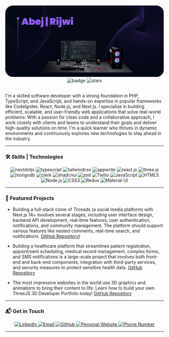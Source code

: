 <div align="center">
  <br />
    <a href="https://www.youtube.com/@JavaScriptTutorialFamily" target="_blank">
      <img src="banner.png" alt="Abej Rijwi" />
    </a>
  <br />
  <div>
    <img src="https://img.shields.io/github/followers/Abej-Rijwi?label=Followers&style=social" alt="badge" width="125" />
    <img src="https://img.shields.io/github/stars/Abej-Rijwi?label=GitHub%20Stars&style=social" alt="stars" width="150" />
  </div>
</div>

<br />

I'm a skilled software developer with a strong foundation in PHP, TypeScript, and JavaScript, and hands-on expertise in popular frameworks like CodeIgniter, React, Node.js, and Next.js. I specialize in building efficient, scalable, and user-friendly web applications that solve real-world problems. With a passion for clean code and a collaborative approach, I work closely with clients and teams to understand their goals and deliver high-quality solutions on time. I'm a quick learner who thrives in dynamic environments and continuously explores new technologies to stay ahead in the industry.

---

### 🛠️ Skills | Technologies

<div align="center">
    <img src="https://img.shields.io/badge/-Next_JS-4CAF50?style=for-the-badge&logoColor=white&logo=nextdotjs&color=4CAF50" alt="nextdotjs" />
    <img src="https://img.shields.io/badge/-TypeScript-FF9800?style=for-the-badge&logoColor=white&logo=typescript&color=FF9800" alt="typescript" />
    <img src="https://img.shields.io/badge/-Tailwind_CSS-03A9F4?style=for-the-badge&logoColor=white&logo=tailwindcss&color=03A9F4" alt="tailwindcss" />
    <img src="https://img.shields.io/badge/-Appwrite-9C27B0?style=for-the-badge&logoColor=white&logo=appwrite&color=9C27B0" alt="appwrite" />
    <img src="https://img.shields.io/badge/-React_JS-2196F3?style=for-the-badge&logoColor=white&logo=react&color=2196F3" alt="react.js" />
    <img src="https://img.shields.io/badge/-Three_JS-FFC107?style=for-the-badge&logoColor=white&logo=threedotjs&color=FFC107" alt="three.js" />
    <img src="https://img.shields.io/badge/-MongoDB-FF5722?style=for-the-badge&logoColor=white&logo=mongodb&color=FF5722" alt="mongodb" />
    <img src="https://img.shields.io/badge/-Clerk-673AB7?style=for-the-badge&logoColor=white&logo=clerk&color=673AB7" alt="clerk" />
    <img src="https://img.shields.io/badge/-Shadcn_UI-FF4081?style=for-the-badge&logoColor=white&logo=shadcnui&color=FF4081" alt="shadcnui" />
    <img src="https://img.shields.io/badge/-Zod-3F51B5?style=for-the-badge&logoColor=white&logo=zod&color=3F51B5" alt="zod" />
    <img src="https://img.shields.io/badge/Twilio-673AB7?style=for-the-badge&logo=twilio&logoColor=white" alt="Twilio" />
    <img src="https://img.shields.io/badge/JavaScript-FFEB3B?style=for-the-badge&logo=javascript&logoColor=black" alt="JavaScript" />
    <img src="https://img.shields.io/badge/HTML5-F44336?style=for-the-badge&logo=html5&logoColor=white" alt="HTML5" />
    <img src="https://img.shields.io/badge/Node.js-8BC34A?style=for-the-badge&logo=nodedotjs&logoColor=white" alt="Node.js" />
    <img src="https://img.shields.io/badge/CSS3-03A9F4?style=for-the-badge&logo=css3&logoColor=white" alt="CSS3" />
    <img src="https://img.shields.io/badge/Redux-9C27B0?style=for-the-badge&logo=redux&logoColor=white" alt="Redux" />
    <img src="https://img.shields.io/badge/MUI-009688?style=for-the-badge&logo=mui&logoColor=white" alt="Material UI" />
</div>

---

### 🚀 Featured Projects

- Building a full-stack clone of Threads (a social media platform) with Next.js 14+ involves several stages, including user interface design, backend API development, real-time features, user authentication, notifications, and community management. The platform should support various features like nested comments, real-time search, and notifications. [GitHub Repository](https://github.com/Abej-Rijwi/threads))

- Building a healthcare platform that streamlines patient registration, appointment scheduling, medical record management, complex forms, and SMS notifications is a large-scale project that involves both front-end and back-end components, integration with third-party services, and security measures to protect sensitive health data. [GitHub Repository](https://github.com/Abej-Rijwi/healthcare)
  
- The most impressive websites in the world use 3D graphics and animations to bring their content to life. Learn how to build your own ThreeJS 3D Developer Portfolio today! [GitHub Repository](https://github.com/Abej-Rijwi/portfolio)

---

### 📬 Get in Touch

<div align="center">
  <a href="https://www.linkedin.com/in/abej-rijwi/">
    <img src="https://img.shields.io/badge/LinkedIn-4C9CD6?style=for-the-badge&logo=linkedin&logoColor=white" alt="LinkedIn" />
  </a>
  <a href="mailto:abejrijwicareers@gmail.com">
    <img src="https://img.shields.io/badge/Gmail-FF6347?style=for-the-badge&logo=gmail&logoColor=white" alt="Email" />
  </a>
  <a href="https://github.com/Abej-Rijwi/">
    <img src="https://img.shields.io/badge/GitHub-4A4A4A?style=for-the-badge&logo=github&logoColor=white" alt="GitHub" />
  </a>
  <a href="https://portfolioreact-orcin-alpha.vercel.app/">
    <img src="https://img.shields.io/badge/Website-FF4500?style=for-the-badge&logo=Google-Chrome&logoColor=white" alt="Personal Website" />
  </a>
  <a href="tel:+919801272766">
    <img src="https://img.shields.io/badge/Phone-32CD32?style=for-the-badge&logo=phone&logoColor=white" alt="Phone Number" />
  </a>
</div>


---

